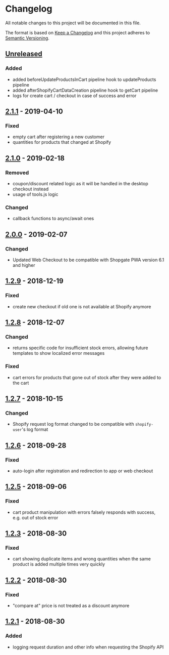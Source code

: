 # Changelog

All notable changes to this project will be documented in this file.

The format is based on [Keep a Changelog](http://keepachangelog.com/) and this project adheres to [Semantic Versioning](http://semver.org/).

## [Unreleased]
### Added
- added beforeUpdateProductsInCart pipeline hook to updateProducts pipeline
- added afterShopifyCartDataCreation pipeline hook to getCart pipeline
- logs for create cart / checkout in case of success and error 

## [2.1.1] - 2019-04-10
### Fixed
- empty cart after registering a new customer
- quantities for products that changed at Shopify

## [2.1.0] - 2019-02-18
### Removed
- coupon/discount related logic as it will be handled in the desktop checkout instead
- usage of tools.js logic
### Changed
- callback functions to async/await ones

## [2.0.0] - 2019-02-07
### Changed
- Updated Web Checkout to be compatible with Shopgate PWA version 6.1 and higher

## [1.2.9] - 2018-12-19
### Fixed
- create new checkout if old one is not available at Shopify anymore

## [1.2.8] - 2018-12-07
### Changed
- returns specific code for insufficient stock errors, allowing future templates to show localized error messages
### Fixed
- cart errors for products that gone out of stock after they were added to the cart

## [1.2.7] - 2018-10-15
### Changed
- Shopify request log format changed to be compatible with `shopify-user`'s log format

## [1.2.6] - 2018-09-28
### Fixed
- auto-login after registration and redirection to app or web checkout

## [1.2.5] - 2018-09-06
### Fixed
- cart product manipulation with errors falsely responds with success, e.g. out of stock error

## [1.2.3] - 2018-08-30
### Fixed
- cart showing duplicate items and wrong quantities when the same product is added multiple times very quickly

## [1.2.2] - 2018-08-30
### Fixed
- "compare at" price is not treated as a discount anymore

## [1.2.1] - 2018-08-30
### Added
- logging request duration and other info when requesting the Shopify API

[Unreleased]: https://stash.localdev.cc/projects/SGX/repos/shopify-cart/compare/commits?targetBranch=refs%2Fheads%2Fmaster&sourceBranch=refs%2Ftags%2Fv2.1.1
[2.1.1]: https://stash.localdev.cc/projects/SGX/repos/shopify-cart/compare/commits?targetBranch=refs%2Ftags%2Fv2.1.0&sourceBranch=refs%2Ftags%2Fv2.1.1
[2.1.0]: https://stash.localdev.cc/projects/SGX/repos/shopify-cart/compare/commits?targetBranch=refs%2Ftags%2Fv2.0.0&sourceBranch=refs%2Ftags%2Fv2.1.0
[2.0.0]: https://stash.localdev.cc/projects/SGX/repos/shopify-cart/compare/commits?targetBranch=refs%2Ftags%2Fv1.2.9&sourceBranch=refs%2Ftags%2Fv2.0.0
[1.2.9]: https://stash.localdev.cc/projects/SGX/repos/shopify-cart/compare/commits?targetBranch=refs%2Ftags%2Fv1.2.8&sourceBranch=refs%2Ftags%2Fv1.2.9
[1.2.8]: https://stash.localdev.cc/projects/SGX/repos/shopify-cart/compare/commits?targetBranch=refs%2Ftags%2Fv1.2.7&sourceBranch=refs%2Ftags%2Fv1.2.8
[1.2.7]: https://stash.localdev.cc/projects/SGX/repos/shopify-cart/compare/commits?targetBranch=refs%2Ftags%2Fv1.2.6&sourceBranch=refs%2Ftags%2Fv1.2.7
[1.2.6]: https://stash.localdev.cc/projects/SGX/repos/shopify-cart/compare/commits?targetBranch=refs%2Ftags%2Fv1.2.5&sourceBranch=refs%2Ftags%2Fv1.2.6
[1.2.5]: https://stash.localdev.cc/projects/SGX/repos/shopify-cart/compare/commits?targetBranch=refs%2Ftags%2Fv1.2.3&sourceBranch=refs%2Ftags%2Fv1.2.5
[1.2.3]: https://stash.localdev.cc/projects/SGX/repos/shopify-cart/compare/commits?targetBranch=refs%2Ftags%2Fv1.2.2&sourceBranch=refs%2Ftags%2Fv1.2.3
[1.2.2]: https://stash.localdev.cc/projects/SGX/repos/shopify-cart/compare/commits?targetBranch=refs%2Ftags%2Fv1.2.1&sourceBranch=refs%2Ftags%2Fv1.2.2
[1.2.1]: https://stash.localdev.cc/projects/SGX/repos/shopify-cart/browse?at=refs%2Ftags%2Fv1.2.1
